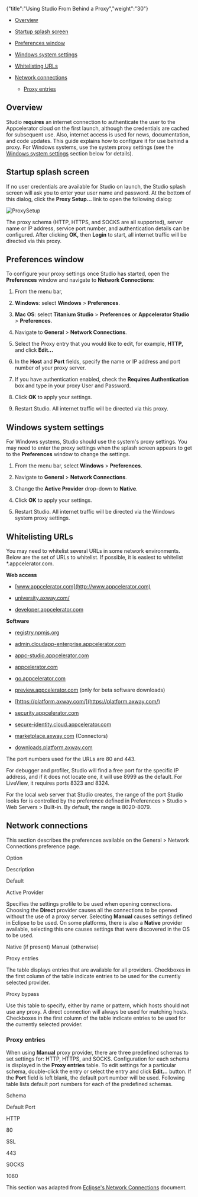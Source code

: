 {"title":"Using Studio From Behind a Proxy","weight":"30"}

* [Overview](#Overview)

* [Startup splash screen](#Startupsplashscreen)

* [Preferences window](#Preferenceswindow)

* [Windows system settings](#Windowssystemsettings)

* [Whitelisting URLs](#WhitelistingURLs)

* [Network connections](#Networkconnections)

  * [Proxy entries](#Proxyentries)


## Overview

Studio **requires** an internet connection to authenticate the user to the Appcelerator cloud on the first launch, although the credentials are cached for subsequent use. Also, internet access is used for news, documentation, and code updates. This guide explains how to configure it for use behind a proxy. For Windows systems, use the system proxy settings (see the [Windows system settings](#Windowssystemsettings) section below for details).

## Startup splash screen

If no user credentials are available for Studio on launch, the Studio splash screen will ask you to enter your user name and password. At the bottom of this dialog, click the **Proxy Setup...** link to open the following dialog:

![ProxySetup](/Images/appc/download/attachments/30083019/ProxySetup.png)

The proxy schema (HTTP, HTTPS, and SOCKS are all supported), server name or IP address, service port number, and authentication details can be configured. After clicking **OK,** then **Login** to start, all internet traffic will be directed via this proxy.

## Preferences window

To configure your proxy settings once Studio has started, open the **Preferences** window and navigate to **Network Connections**:

1. From the menu bar,

  1. **Windows**: select **Windows** > **Preferences**.

  2. **Mac OS**:  select **Titanium Studio** > **Preferences** or **Appcelerator Studio** > **Preferences**.

2. Navigate to **General** \> **Network Connections**.

3. Select the Proxy entry that you would like to edit, for example, **HTTP,** and click **Edit...**

4. In the **Host** and **Port** fields, specify the name or IP address and port number of your proxy server.

5. If you have authentication enabled, check the **Requires Authentication** box and type in your proxy User and Password.

6. Click **OK** to apply your settings.

7. Restart Studio. All internet traffic will be directed via this proxy.


## Windows system settings

For Windows systems, Studio should use the system's proxy settings. You may need to enter the proxy settings when the splash screen appears to get to the **Preferences** window to change the settings.

1. From the menu bar, select **Windows** \> **Preferences**.

2. Navigate to **General** \> **Network Connections**.

3. Change the **Active Provider** drop-down to **Native**.

4. Click **OK** to apply your settings.

5. Restart Studio. All internet traffic will be directed via the Windows system proxy settings.


## Whitelisting URLs

You may need to whitelist several URLs in some network environments. Below are the set of URLs to whitelist. If possible, it is easiest to whitelist \*.appcelerator.com.

**Web access**

* [www.appcelerator.com](http://www.appcelerator.com)

* [university.axway.com/](https://university.axway.com)

* [developer.appcelerator.com](https://developer.appcelerator.com)


**Software**

* [registry.npmjs.org](http://registry.npmjs.org)

* [admin.cloudapp-enterprise.appcelerator.com](http://admin.cloudapp-enterprise.appcelerator.com)

* [appc-studio.appcelerator.com](http://appc-studio.appcelerator.com)

* [appcelerator.com](https://www.appcelerator.com/)

* [go.appcelerator.com](http://go.appcelerator.com)

* [preview.appcelerator.com](http://preview.appcelerator.com) (only for beta software downloads)

* [https://platform.axway.com/](https://platform.axway.com/)

* [security.appcelerator.com](http://security.appcelerator.com)

* [secure-identity.cloud.appcelerator.com](http://secure-identity.cloud.appcelerator.com)

* [marketplace.axway.com](https://marketplace.axway.com/home#!category/31050) (Connectors)

* [downloads.platform.axway.com](http://downloads.platform.axway.com)


The port numbers used for the URLs are 80 and 443.

For debugger and profiler, Studio will find a free port for the specific IP address, and if it does not locate one, it will use 8999 as the default. For LiveView, it requires ports 8323 and 8324.

For the local web server that Studio creates, the range of the port Studio looks for is controlled by the preference defined in Preferences > Studio > Web Servers > Built-in. By default, the range is 8020-8079.

## Network connections

This section describes the preferences available on the General > Network Connections preference page.

Option

Description

Default

Active Provider

Specifies the settings profile to be used when opening connections. Choosing the **Direct** provider causes all the connections to be opened without the use of a proxy server. Selecting **Manual** causes settings defined in Eclipse to be used. On some platforms, there is also a **Native** provider available, selecting this one causes settings that were discovered in the OS to be used.

Native (if present)
Manual (otherwise)

Proxy entries

The table displays entries that are available for all providers. Checkboxes in the first column of the table indicate entries to be used for the currently selected provider.

Proxy bypass

Use this table to specify, either by name or pattern, which hosts should not use any proxy. A direct connection will always be used for matching hosts. Checkboxes in the first column of the table indicate entries to be used for the currently selected provider.

### Proxy entries

When using **Manual** proxy provider, there are three predefined schemas to set settings for: HTTP, HTTPS, and SOCKS. Configuration for each schema is displayed in the **Proxy entries** table. To edit settings for a particular schema, double-click the entry or select the entry and click **Edit...** button. If the **Port** field is left blank, the default port number will be used. Following table lists default port numbers for each of the predefined schemas.

Schema

Default Port

HTTP

80

SSL

443

SOCKS

1080

This section was adapted from [Eclipse's Network Connections](https://help.eclipse.org/mars/index.jsp?topic=/org.eclipse.platform.doc.user/reference/ref-net-preferences.htm) document.
